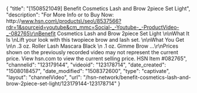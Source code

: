 {
    "title": "[1508521049] Benefit Cosmetics Lash and Brow 2piece Set  Light",
    "description": "For More Info or to Buy Now: http:\/\/www.hsn.com\/products\/seo\/8537566?rdr=1&sourceid=youtube&cm_mmc=Social-_-Youtube-_-ProductVideo-_-082765\r\nBenefit Cosmetics Lash and Brow 2piece Set  Light \n\nWhat It Is \nLift your look with this twopiece brow and lash set.  \n\nWhat You Get \n\n    .3 oz. Roller Lash Mascara  Black \n    .1 oz. Gimme Brow ...\r\nPrices shown on the previously recorded video may not represent the current price.  View hsn.com to view the current selling price. HSN Item #082765",
    "channelid": "123179144",
    "videoid": "123178714",
    "date_created": "1508018457",
    "date_modified": "1508372600",
    "type": "captivate",
    "layout": "channelVideo",
    "url": "\/hsn-network\/benefit-cosmetics-lash-and-brow-2piece-set-light\/123179144-123178714"
}